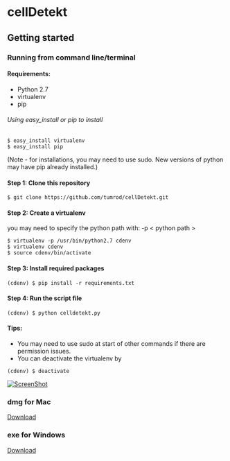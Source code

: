 # cellDetekt

## Getting started
### Running from command line/terminal

#### Requirements:
- Python 2.7
- virtualenv 
- pip

###### Using easy_install or pip to install
```
$ easy_install virtualenv
$ easy_install pip
```
(Note - for installations, you may need to use sudo. New versions of python may have pip already installed.)


#### Step 1: Clone this repository
```
$ git clone https://github.com/tumrod/cellDetekt.git
```

#### Step 2: Create a virtualenv  
you may need to specify the python path with: -p < python path >

```
$ virtualenv -p /usr/bin/python2.7 cdenv
$ virtualenv cdenv
$ source cdenv/bin/activate 
```

#### Step 3: Install required packages
```
(cdenv) $ pip install -r requirements.txt
```

#### Step 4: Run the script file
```
(cdenv) $ python celldetekt.py
```

#### Tips: 
- You may need to use sudo at start of other commands if there are permission issues.
- You can deactivate the virtualenv by 
```
(cdenv) $ deactivate 
```

[![ScreenShot](https://raw.github.com/GabLeRoux/WebMole/master/ressources/WebMole_Youtube_Video.png)](https://github.com/tumrod/cellDetekt/blob/master/celldetekt-dmg-demo.mov)

### dmg for Mac
[Download](https://cdn.rawgit.com/tumrod/cellDetekt/master/dist_dmg.zip)

### exe for Windows
[Download](https://cdn.rawgit.com/tumrod/cellDetekt/master/dist_exe.zip)
